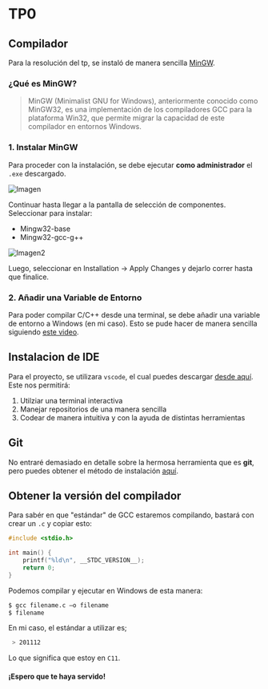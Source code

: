 # TP0

## Compilador
Para la resolución del tp, se instaló de manera sencilla [MinGW].
### ¿Qué es MinGW?
> MinGW (Minimalist GNU for Windows), anteriormente conocido como MinGW32, es una implementación de los compiladores GCC para la plataforma Win32, que permite migrar la capacidad de este compilador en entornos Windows. 
 ### 1. Instalar MinGW
Para proceder con la instalación, se debe ejecutar **como administrador** el `.exe` descargado. 

![Imagen](https://imgs.search.brave.com/jtttpYsrzt9FuF4f5WrYYOkDUl1TROsDW70hxaiv3S0/rs:fit:500:0:0/g:ce/aHR0cDovL3d3dy5j/b2RlYmluZC5jb20v/d3AtY29udGVudC91/cGxvYWRzLzIwMTYv/MTIvbWluZ3ctb24t/aW5zdGFsbGF0aW9u/LXNldHVwLWNvbXBs/ZXRlLWNsaWNrLWNv/bnRpbnVlLnBuZw)

Continuar hasta llegar a la pantalla de selección de componentes. Seleccionar
para instalar:
- Mingw32-base
- Mingw32-gcc-g++

![Imagen2](https://imgs.search.brave.com/W3rUn3iZAI1GZVNlWRuphcomk2Fbn9f-mdF5F4qaNFU/rs:fit:500:0:0/g:ce/aHR0cHM6Ly93d3cu/ZmRpLnVjbS5lcy9w/cm9mZXNvci9sdWlz/L2ZwL2RldnRvb2xz/L2NwcC9taW5ndy1p/bnN0YWxsMWIuanBn)

Luego, seleccionar en Installation -> Apply Changes y dejarlo correr hasta que finalice.

### 2. Añadir una Variable de Entorno

Para poder compilar C/C++ desde una terminal, se debe añadir una variable de entorno a Windows (en mi caso).
Esto se pude hacer de manera sencilla siguiendo [este video].

## Instalacion de IDE
Para el proyecto, se utilizara `vscode`, el cual puedes descargar [desde aquí].
Este nos permitirá:
1. Utilziar una terminal interactiva
2. Manejar repositorios de una manera sencilla
3. Codear de manera intuitiva y con la ayuda de distintas herramientas

## Git
No entraré demasiado en detalle sobre la hermosa herramienta que es **git**, pero puedes obtener el método de instalación [aquí].


## Obtener la versión del compilador
Para sabér en que "estándar" de GCC estaremos compilando, bastará con crear un `.c` y copiar esto:
```C
#include <stdio.h>

int main() {
    printf("%ld\n", __STDC_VERSION__);
    return 0;
}
```
Podemos compilar y ejecutar en Windows de esta manera:
```Bash
$ gcc filename.c –o filename
$ filename
```
En mi caso, el estándar a utilizar es;
```Bash
 > 201112
```
Lo que significa que estoy en `C11`.

#### ¡Espero que te haya servido!


[Mingw]: (http://sourceforge.net/projects/mingw/)
[este video]: (https://www.youtube.com/watch?v=GEZLjRSY_m8&t=180s)
[desde aquí]: (https://code.visualstudio.com/download)
[aquí]: (https://git-scm.com/book/en/v2/Getting-Started-Installing-Git)